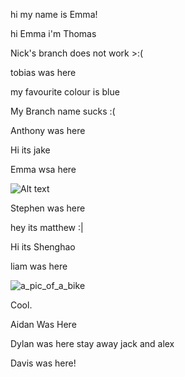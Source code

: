 hi my name is Emma!

hi Emma i'm Thomas

Nick's branch does not work >:(

tobias was here

my favourite colour is blue

My Branch name sucks :(

Anthony was here

Hi its jake



Emma wsa here



![Alt text](https://uconn-today-universityofconn.netdna-ssl.com/wp-content/uploads/2017/07/GettyImages-157308245_HubbleTelescope_cropped.jpg "Hubble Space Telescope")

Stephen was here

hey its matthew :|

Hi its Shenghao

liam was here

![a_pic_of_a_bike](http://ridermagazine.com/wp-content/uploads/2019/02/Original-Super-Cub.jpg)


Cool.


Aidan Was Here

Dylan was here stay away jack and alex

Davis was here!

